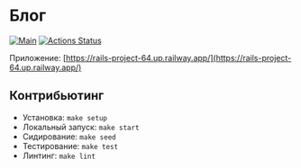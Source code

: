 # Блог
[![Main](https://github.com/fromnt34/rails-project-64/actions/workflows/main.yml/badge.svg?branch=main&event=push)](https://github.com/fromnt34/rails-project-64/actions/workflows/main.yml)
[![Actions Status](https://github.com/fromnt34/rails-project-64/workflows/hexlet-check/badge.svg)](https://github.com/fromnt34/rails-project-64/actions)

Приложение: [https://rails-project-64.up.railway.app/](https://rails-project-64.up.railway.app/)

## Контрибьютинг
* Установка: `make setup`
* Локальный запуск: `make start`
* Сидирование: `make seed`
* Тестирование: `make test`
* Линтинг: `make lint`
